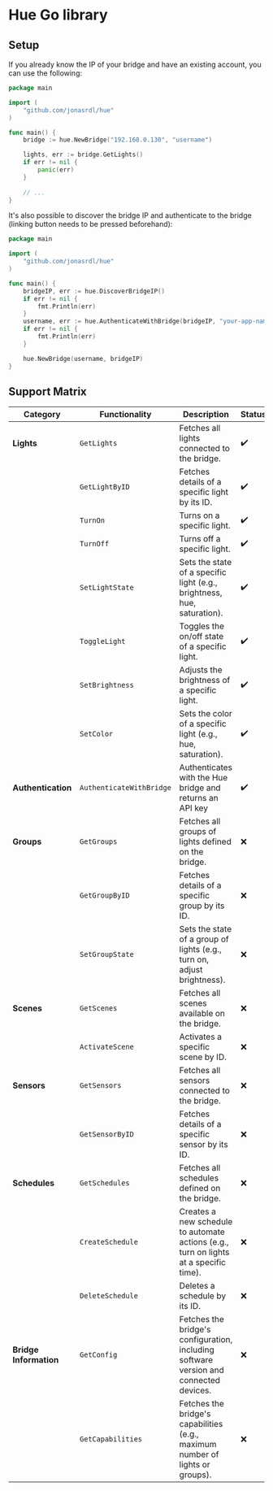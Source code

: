 # Hue Go library

## Setup
If you already know the IP of your bridge and have an existing account, you can use the following:
```go
package main

import (
	"github.com/jonasrdl/hue"
)

func main() {
	bridge := hue.NewBridge("192.168.0.130", "username")

	lights, err := bridge.GetLights()
	if err != nil {
		panic(err)
    }
	
	// ...
}
```

It's also possible to discover the bridge IP and authenticate to the bridge (linking button needs to be pressed beforehand):
```go
package main

import (
	"github.com/jonasrdl/hue"
)

func main() {
	bridgeIP, err := hue.DiscoverBridgeIP()
	if err != nil {
		fmt.Println(err)
	}
	username, err := hue.AuthenticateWithBridge(bridgeIP, "your-app-name") // Press the button before
	if err != nil {
		fmt.Println(err)
	}

	hue.NewBridge(username, bridgeIP)
}
```

## Support Matrix

| **Category**           | **Functionality**        | **Description**                                                                       | **Status** |
|------------------------|--------------------------|---------------------------------------------------------------------------------------|------------|
| **Lights**             | `GetLights`              | Fetches all lights connected to the bridge.                                           | ✔️         |
|                        | `GetLightByID`           | Fetches details of a specific light by its ID.                                        | ✔️         |
|                        | `TurnOn`                 | Turns on a specific light.                                                            | ✔️         |
|                        | `TurnOff`                | Turns off a specific light.                                                           | ✔️         |
|                        | `SetLightState`          | Sets the state of a specific light (e.g., brightness, hue, saturation).               | ✔️         |
|                        | `ToggleLight`            | Toggles the on/off state of a specific light.                                         | ✔️         |
|                        | `SetBrightness`          | Adjusts the brightness of a specific light.                                           | ✔️         |
|                        | `SetColor`               | Sets the color of a specific light (e.g., hue, saturation).                           | ✔️         |
| **Authentication**     | `AuthenticateWithBridge` | Authenticates with the Hue bridge and returns an API key                              | ✔️         |
| **Groups**             | `GetGroups`              | Fetches all groups of lights defined on the bridge.                                   | ❌          |
|                        | `GetGroupByID`           | Fetches details of a specific group by its ID.                                        | ❌          |
|                        | `SetGroupState`          | Sets the state of a group of lights (e.g., turn on, adjust brightness).               | ❌          |
| **Scenes**             | `GetScenes`              | Fetches all scenes available on the bridge.                                           | ❌          |
|                        | `ActivateScene`          | Activates a specific scene by ID.                                                     | ❌          |
| **Sensors**            | `GetSensors`             | Fetches all sensors connected to the bridge.                                          | ❌          |
|                        | `GetSensorByID`          | Fetches details of a specific sensor by its ID.                                       | ❌          |
| **Schedules**          | `GetSchedules`           | Fetches all schedules defined on the bridge.                                          | ❌          |
|                        | `CreateSchedule`         | Creates a new schedule to automate actions (e.g., turn on lights at a specific time). | ❌          |
|                        | `DeleteSchedule`         | Deletes a schedule by its ID.                                                         | ❌          |
| **Bridge Information** | `GetConfig`              | Fetches the bridge's configuration, including software version and connected devices. | ❌          |
|                        | `GetCapabilities`        | Fetches the bridge's capabilities (e.g., maximum number of lights or groups).         | ❌          |
